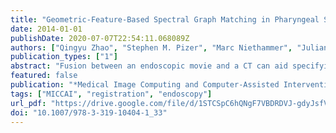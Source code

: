```yaml
---
title: "Geometric-Feature-Based Spectral Graph Matching in Pharyngeal Surface Registration"
date: 2014-01-01
publishDate: 2020-07-07T22:54:11.068089Z
authors: ["Qingyu Zhao", "Stephen M. Pizer", "Marc Niethammer", "Julian G. Rosenman"]
publication_types: ["1"]
abstract: "Fusion between an endoscopic movie and a CT can aid specifying the tumor target volume for radiotherapy. That requires a deformable pharyngeal surface registration between a 3D endoscope reconstruction and a CT segmentation. In this paper, we propose to use local geometric features for deriving a set of initial correspondences between two surfaces, with which an association graph can be constructed for registration by spectral graph matching. We also define a new similarity measurement to provide a meaningful way for computing inter-surface affinities in the association graph. Our registration method can deal with large non-rigid anatomical deformation, as well as missing data and topology change. We tested the robustness of our method with synthetic deformations and showed registration results on real data."
featured: false
publication: "*Medical Image Computing and Computer-Assisted Intervention - MICCAI 2014 - 17th International Conference, Boston, MA, USA, September 14-18, 2014, Proceedings, Part I*"
tags: ["MICCAI", "registration", "endoscopy"]
url_pdf: "https://drive.google.com/file/d/1STCSpC6hQNgF7VBDRDVJ-gdyJsfV8ewU"
doi: "10.1007/978-3-319-10404-1_33"
---
```


